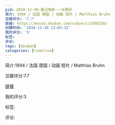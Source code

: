 ```yaml
---
pid: 2010-12-30-看过电影-一日美好
简介: 1994 / 法国 德国 / 动画 短片 / Matthias Bruhn
豆瓣评分: '7.7'
链接: https://movie.douban.com/subject/1950238/
创建时间: '2010-12-30 13:02:32'
我的评分: '3'
标签:
评论:
tags: [douban]
categories: [timeline]
---
```

简介:1994 / 法国 德国 / 动画 短片 / Matthias Bruhn

豆瓣评分:7.7

[链接](https://movie.douban.com/subject/1950238/)

我的评分:3

标签:

评论:

